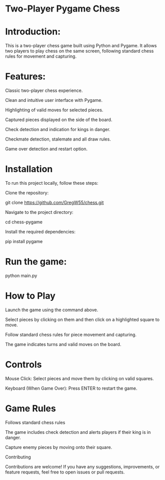 # Two-Player Pygame Chess

# Introduction:

This is a two-player chess game built using Python and Pygame. It allows two players to play chess on the same screen, following standard chess rules for movement and capturing.

# Features:

Classic two-player chess experience.

Clean and intuitive user interface with Pygame.

Highlighting of valid moves for selected pieces.

Captured pieces displayed on the side of the board.

Check detection and indication for kings in danger.

Checkmate detection, stalemate and all draw rules.

Game over detection and restart option.

# Installation
To run this project locally, follow these steps:

Clone the repository:

git clone https://github.com/GregW55/chess.git

Navigate to the project directory:

cd chess-pygame

Install the required dependencies:

pip install pygame

# Run the game:

python main.py

# How to Play

Launch the game using the command above.

Select pieces by clicking on them and then click on a highlighted square to move.

Follow standard chess rules for piece movement and capturing.

The game indicates turns and valid moves on the board.

# Controls

Mouse Click: Select pieces and move them by clicking on valid squares.

Keyboard (When Game Over): Press ENTER to restart the game.

# Game Rules

Follows standard chess rules

The game includes check detection and alerts players if their king is in danger.

Capture enemy pieces by moving onto their square.

Contributing

Contributions are welcome! If you have any suggestions, improvements, or feature requests, feel free to open issues or pull requests.
